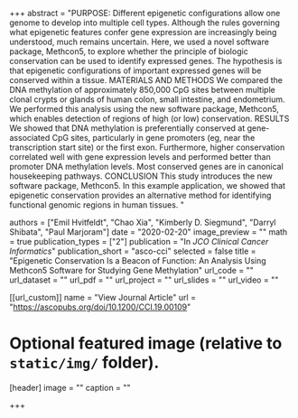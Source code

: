 +++
abstract = "PURPOSE: Different epigenetic configurations allow one genome to develop into multiple cell types. Although the rules governing what epigenetic features confer gene expression are increasingly being understood, much remains uncertain. Here, we used a novel software package, Methcon5, to explore whether the principle of biologic conservation can be used to identify expressed genes. The hypothesis is that epigenetic configurations of important expressed genes will be conserved within a tissue. MATERIALS AND METHODS We compared the DNA methylation of approximately 850,000 CpG sites between multiple clonal crypts or glands of human colon, small intestine, and endometrium. We performed this analysis using the new software package, Methcon5, which enables detection of regions of high (or low) conservation. RESULTS We showed that DNA methylation is preferentially conserved at gene-associated CpG sites, particularly in gene promoters (eg, near the transcription start site) or the first exon. Furthermore, higher conservation correlated well with gene expression levels and performed better than promoter DNA methylation levels. Most conserved genes are in canonical housekeeping pathways. CONCLUSION This study introduces the new software package, Methcon5. In this example application, we showed that epigenetic conservation provides an alternative method for identifying functional genomic regions in human tissues. "

authors = ["Emil Hvitfeldt", "Chao Xia", "Kimberly D. Siegmund", "Darryl Shibata", "Paul Marjoram"]
date = "2020-02-20"
image_preview = ""
math = true
publication_types = ["2"]
publication = "In *JCO Clinical Cancer Informatics*"
publication_short = "asco-cci"
selected = false
title = "Epigenetic Conservation Is a Beacon of Function: An Analysis Using Methcon5 Software for Studying Gene Methylation"
url_code = ""
url_dataset = ""
url_pdf = ""
url_project = ""
url_slides = ""
url_video = ""

[[url_custom]]
name = "View Journal Article"
url = "https://ascopubs.org/doi/10.1200/CCI.19.00109"

# Optional featured image (relative to `static/img/` folder).
[header]
image = ""
caption = ""

+++
